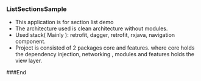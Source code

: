 ### ListSectionsSample

- This application is for section list demo
- The architecture used is clean architecture without modules.
- Used stack( Mainly ): retrofit, dagger, retrofit, rxjava, navigation component.
- Project is consisted of 2 packages core and features. where core holds the dependency injection, networking , modules and features holds the view layer.

###End
